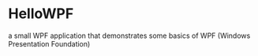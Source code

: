 # HelloWPF
a small WPF application that demonstrates some basics of WPF (Windows Presentation Foundation)

